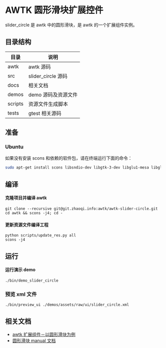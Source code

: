 # AWTK 圆形滑块扩展控件

slider_circle 是 awtk 中的圆形滑块，是 awtk 的一个扩展组件实例。

## 目录结构

| 目录 | 说明 |
| -------- | ----- | 
| awtk | awtk 源码 |
| src | slider_circle 源码 |
| docs | 相关文档  |
| demos | demo 源码及资源文件|
| scripts | 资源文件生成脚本 |
| tests | gtest 相关源码　|


## 准备

### Ubuntu

如果没有安装 scons 和依赖的软件包，请在终端运行下面的命令：

```sh
sudo apt-get install scons libsndio-dev libgtk-3-dev libglu1-mesa libglu1-mesa-dev libgl1-mesa-glx libgl1-mesa-dev
```
## 编译

#### 克隆项目并编译 awtk

```
git clone --recursive git@git.zhaoqi.info:awtk/awtk-slider-circle.git
cd awtk && scons -j4; cd - 
```
#### 更新资源文件编译工程

```
python scripts/update_res.py all
scons -j4
```
## 运行

#### 运行演示 demo

```sh
./bin/demo_slider_circle
```

### 预览 xml 文件

```sh
./bin/preview_ui ./demos/assets/raw/ui/slider_circle.xml
```

## 相关文档

* [awtk 扩展组件－以圆形滑块为例](http://git.zhaoqi.info:9998/awtk/awtk-slider-circle/blob/master/docs/awtk-slider-circle.md)
* [圆形滑块 manual 文档](http://git.zhaoqi.info:9998/awtk/awtk-slider-circle/blob/master/docs/slider_circle_t.md)